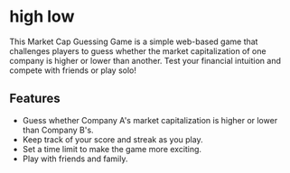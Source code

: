 # high low

This Market Cap Guessing Game is a simple web-based game that challenges players to guess whether the market capitalization of one company is higher or lower than another. Test your financial intuition and compete with friends or play solo!

## Features

- Guess whether Company A's market capitalization is higher or lower than Company B's.
- Keep track of your score and streak as you play.
- Set a time limit to make the game more exciting.
- Play with friends and family.
